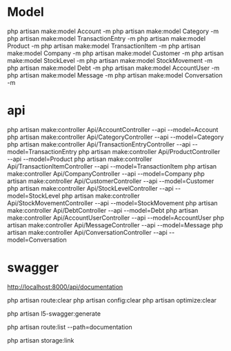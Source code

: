 # Model 
php artisan make:model Account -m
php artisan make:model Category -m
php artisan make:model TransactionEntry -m
php artisan make:model Product -m
php artisan make:model TransactionItem -m
php artisan make:model Company -m
php artisan make:model Customer -m
php artisan make:model StockLevel -m
php artisan make:model StockMovement -m
php artisan make:model Debt -m
php artisan make:model AccountUser -m
php artisan make:model Message -m
php artisan make:model Conversation -m

# api
php artisan make:controller Api/AccountController --api --model=Account
php artisan make:controller Api/CategoryController --api --model=Category
php artisan make:controller Api/TransactionEntryController --api --model=TransactionEntry
php artisan make:controller Api/ProductController --api --model=Product
php artisan make:controller Api/TransactionItemController --api --model=TransactionItem
php artisan make:controller Api/CompanyController --api --model=Company
php artisan make:controller Api/CustomerController --api --model=Customer
php artisan make:controller Api/StockLevelController --api --model=StockLevel
php artisan make:controller Api/StockMovementController --api --model=StockMovement
php artisan make:controller Api/DebtController --api --model=Debt
php artisan make:controller Api/AccountUserController --api --model=AccountUser
php artisan make:controller Api/MessageController --api --model=Message
php artisan make:controller Api/ConversationController --api --model=Conversation

# swagger



[http://localhost:8000/api/documentation](http://localhost:8000/api/documentation)


php artisan route:clear
php artisan config:clear
php artisan optimize:clear

php artisan l5-swagger:generate

php artisan route:list --path=documentation 


php artisan storage:link
